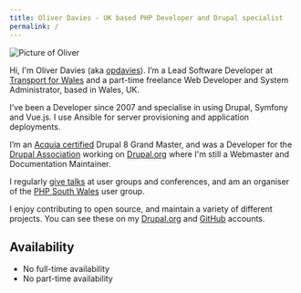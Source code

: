 ```yaml
---
title: Oliver Davies - UK based PHP Developer and Drupal specialist
permalink: /
---
```


<div class="markdown" markdown="1">
<div class="mb-4 w-32"><img src="/sites/default/files/images/me-precedent.jpg" alt="Picture of Oliver" class="border rounded-full border-gray"></div>

Hi, I'm Oliver Davies (aka <a href="https://www.google.com/#q=opdavies">opdavies</a>). I’m a Lead Software Developer at <a href="https://trc.cymru?utm_source=oliverdavies.uk&amp;utm_medium=about">Transport for Wales</a> and a part-time freelance Web Developer and System Administrator, based in Wales, UK.

I’ve been a Developer since 2007 and specialise in using Drupal, Symfony and Vue.js. I use Ansible for server provisioning and application deployments.

I’m an <a href="https://certification.acquia.com/user/1647756">Acquia certified</a> Drupal 8 Grand Master, and was a Developer for the <a href="https://www.drupal.org/association">Drupal Association</a> working on <a href="https://www.drupal.org">Drupal.org</a> where I'm still a Webmaster and Documentation Maintainer.

I regularly <a href="/talks">give talks</a> at user groups and conferences, and am an organiser of the <a href="https://www.phpsouthwales.uk">PHP South Wales</a> user group.

I enjoy contributing to open source, and maintain a variety of different projects. You can see these on my <a href="https://www.drupal.org/u/opdavies">Drupal.org</a> and <a href="https://github.com/opdavies">GitHub</a> accounts.

## Availability

- No full-time availability
- No part-time availability
</div>
